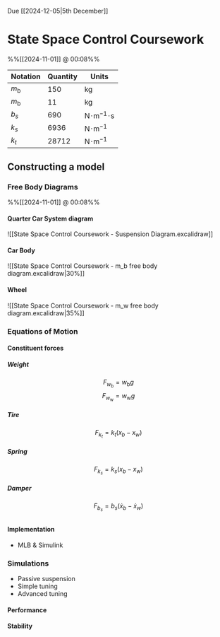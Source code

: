 Due [[2024-12-05|5th December]]
# State Space Control Coursework
%%[[2024-11-01]] @ 00:08%%

| Notation     | Quantity | Units                                                     |
| ------------ | -------- | --------------------------------------------------------- |
| $m_\text{b}$ | 150      | $\text{kg}$                                               |
| $m_\text{b}$ | 11       | $\text{kg}$                                               |
| $b_{s}$      | 690      | $\text{N} \! \cdot \! \text{m}^{-1} \! \cdot \! \text{s}$ |
| $k_{s}$      | 6936     | $\text{N} \! \cdot \! \text{m}^{-1}$                      |
| $k_{t}$      | 28712    | $\text{N} \! \cdot \! \text{m}^{-1}$                      |

## Constructing a model

### Free Body Diagrams
%%[[2024-11-01]] @ 00:08%%
#### Quarter Car System diagram
![[State Space Control Coursework - Suspension Diagram.excalidraw]]

#### Car Body
![[State Space Control Coursework - m_b free body diagram.excalidraw|30%]]

#### Wheel
![[State Space Control Coursework - m_w free body diagram.excalidraw|35%]]

### Equations of Motion

#### Constituent forces

##### Weight
$$F_{w_{\text{b}}} = w_{\text{b}}g$$
$$F_{w_{\text{w}}} = w_{\text{w}}g$$
##### Tire
$$F_{k_{t}} = k_{t}(x_{b} - x_{w})$$
##### Spring
$$F_{k_{s}} = k_{s}(x_{b} - x_{w})$$
##### Damper
$$F_{b_{s}} = b_{s}(\dot{x}_{b} - \dot{x}_{w})$$
## 

#### Implementation
- MLB & Simulink

### Simulations

- Passive suspension
- Simple tuning
- Advanced tuning

#### Performance

#### Stability

